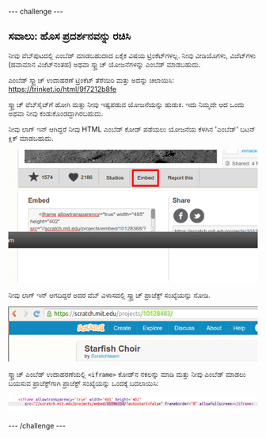 \--- challenge \---

## ಸವಾಲು: ಹೊಸ ಪ್ರದರ್ಶನವನ್ನು ರಚಿಸಿ

ನೀವು ವೆಬ್‌ಪುಟದಲ್ಲಿ ಎಂಬೆಡ್ ಮಾಡಬಹುದಾದ ಏಕೈಕ ವಿಷಯ ಟ್ರಿಂಕೆಟ್‌ಗಳಲ್ಲ. ನೀವು ವೀಡಿಯೊಗಳು, ವಿಜೆಟ್‌ಗಳು (ಹವಾಮಾನ ವಿಜೆಟ್‌ನಂತಹ) ಅಥವಾ ಸ್ಕ್ರ್ಯಾಚ್ ಯೋಜನೆಗಳನ್ನು ಎಂಬೆಡ್ ಮಾಡಬಹುದು.

ಎಂಬೆಡ್ ಸ್ಕ್ರ್ಯಾಚ್ ಉದಾಹರಣೆ ಟ್ರಿಂಕೆಟ್ ತೆರೆಯಿರಿ ಮತ್ತು ಅದನ್ನು ಚಲಾಯಿಸಿ: [ https://trinket.io/html/9f7212b8fe ](https://trinket.io/html/9f7212b8fe)

ಸ್ಕ್ರ್ಯಾಚ್ ವೆಬ್‌ಸೈಟ್‌ಗೆ ಹೋಗಿ ಮತ್ತು ನೀವು ಇಷ್ಟಪಡುವ ಯೋಜನೆಯನ್ನು ಹುಡುಕಿ. ಇದು ನಿಮ್ಮದೇ ಆದ ಒಂದು ಅಥವಾ ನೀವು ಕಂಡುಕೊಂಡದ್ದಾಗಿರಬಹುದು.

ನೀವು ಲಾಗ್ ಇನ್ ಆಗಿದ್ದರೆ ನೀವು HTML ಎಂಬೆಡ್ ಕೋಡ್ ಪಡೆಯಲು ಯೋಜನೆಯ ಕೆಳಗಿನ 'ಎಂಬೆಡ್' ಬಟನ್ ಕ್ಲಿಕ್ ಮಾಡಬಹುದು.

![ಸ್ಕ್ರೀನ್‍ಶಾಟ್ ಅಥವಾ ಪರದೆ ಚಿತ್ರ](images/scratch-embed.png)

ನೀವು ಲಾಗ್ ಇನ್ ಆಗದಿದ್ದರೆ ಅದರ ವೆಬ್ ವಿಳಾಸದಲ್ಲಿ ಸ್ಕ್ರ್ಯಾಚ್ ಪ್ರಾಜೆಕ್ಟ್ ಸಂಖ್ಯೆಯನ್ನು ನೋಡಿ.

![ಸ್ಕ್ರೀನ್‍ಶಾಟ್ ಅಥವಾ ಪರದೆ ಚಿತ್ರ](images/scratch-project-number.png)

ಸ್ಕ್ರ್ಯಾಚ್ ಎಂಬೆಡ್ ಉದಾಹರಣೆಯಲ್ಲಿ `<iframe>` ಕೋಡ್‌ನ ನಕಲನ್ನು ಮಾಡಿ ಮತ್ತು ನೀವು ಎಂಬೆಡ್ ಮಾಡಲು ಬಯಸುವ ಪ್ರಾಜೆಕ್ಟ್‌ಗಾಗಿ ಪ್ರಾಜೆಕ್ಟ್ ಸಂಖ್ಯೆಯನ್ನು ಒಂದಕ್ಕೆ ಬದಲಾಯಿಸಿ:

![ಸ್ಕ್ರೀನ್‍ಶಾಟ್ ಅಥವಾ ಪರದೆ ಚಿತ್ರ](images/scratch-iframe.png)

\--- /challenge \---